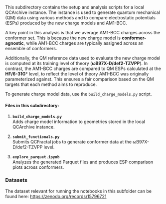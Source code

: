 This subdirectory contains the setup and analysis scripts for a local QCArchive instance. The instance is used to generate quantum mechanical (QM) data using various methods and to compare electrostatic potentials (ESPs) produced by the new charge models and AM1-BCC.

A key point in this analysis is that we average AM1-BCC charges across the conformer set. This is because the new charge model is **conformer-agnostic**, while AM1-BCC charges are typically assigned across an ensemble of conformers. 

Additionally, the QM reference data used to evaluate the new charge model is computed at its training level of theory (**ωB97X-D/def2-TZVPP**). In contrast, the AM1-BCC charges are compared to QM ESPs calculated at the **HF/6-31G*** level, to reflect the level of theory AM1-BCC was originally parameterized against. This ensures a fair comparison based on the QM targets that each method aims to reproduce.

To generate charge model data, use the `build_charge_models.py` script.

#### Files in this subdirectory:

1. **`build_charge_models.py`**  
   Adds charge model information to geometries stored in the local QCArchive instance.

2. **`submit_functionals.py`**  
   Submits QCFractal jobs to generate conformer data at the ωB97X-D/def2-TZVPP level.

3. **`explore_parquet.ipynb`**  
   Analyzes the generated Parquet files and produces ESP comparison plots across conformers.

### Datasets

The dataset relevant for running the notebooks in this subfolder can be found here: https://zenodo.org/records/15796721